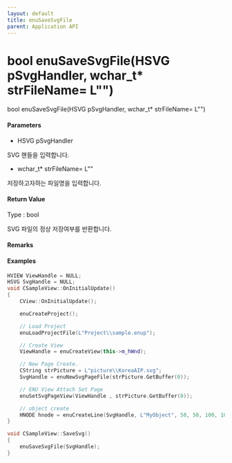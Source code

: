 ```yaml
---
layout: default
title: enuSaveSvgFile
parent: Application API
---
```

# bool enuSaveSvgFile\(HSVG pSvgHandler, wchar\_t\* strFileName= L""\)

bool enuSaveSvgFile\(HSVG pSvgHandler, wchar\_t\* strFileName= L""\)

#### Parameters

* HSVG pSvgHandler

SVG 핸들을 입력합니다.

* wchar\_t\* strFileName= L""

저장하고자하는 파일명을 입력합니다.

#### Return Value

Type : bool

SVG 파일의 정상 저장여부를 반환합니다.

#### Remarks

#### Examples

```cpp
HVIEW ViewHandle = NULL; 
HSVG SvgHandle = NULL;
void CSampleView::OnInitialUpdate() 
{ 
    CView::OnInitialUpdate(); 

    enuCreateProject(); 

    // Load Project
    enuLoadProjectFile(L"Project\\sample.enup"); 

    // Create View
    ViewHandle = enuCreateView(this->m_hWnd); 

    // New Page Create. 
    CString strPicture = L"picture\\KoreaAIP.svg"; 
    SvgHandle = enuNewSvgPageFile(strPicture.GetBuffer(0)); 

    // ENU View Attach Set Page 
    enuSetSvgPageView(ViewHandle , strPicture.GetBuffer(0)); 

    // object create
    HNODE hnode = enuCreateLine(SvgHandle, L"MyObject", 50, 50, 100, 100, 0, 0);
}

void CSampleView::SaveSvg()
{
    enuSaveSvgFile(SvgHandle);
}
```



